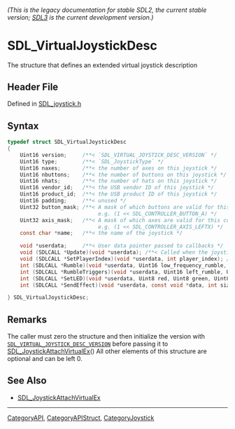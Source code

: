 ###### (This is the legacy documentation for stable SDL2, the current stable version; [SDL3](https://wiki.libsdl.org/SDL3/) is the current development version.)
# SDL_VirtualJoystickDesc

The structure that defines an extended virtual joystick description

## Header File

Defined in [SDL_joystick.h](https://github.com/libsdl-org/SDL/blob/SDL2/include/SDL_joystick.h)

## Syntax

```c
typedef struct SDL_VirtualJoystickDesc
{
    Uint16 version;     /**< `SDL_VIRTUAL_JOYSTICK_DESC_VERSION` */
    Uint16 type;        /**< `SDL_JoystickType` */
    Uint16 naxes;       /**< the number of axes on this joystick */
    Uint16 nbuttons;    /**< the number of buttons on this joystick */
    Uint16 nhats;       /**< the number of hats on this joystick */
    Uint16 vendor_id;   /**< the USB vendor ID of this joystick */
    Uint16 product_id;  /**< the USB product ID of this joystick */
    Uint16 padding;     /**< unused */
    Uint32 button_mask; /**< A mask of which buttons are valid for this controller
                             e.g. (1 << SDL_CONTROLLER_BUTTON_A) */
    Uint32 axis_mask;   /**< A mask of which axes are valid for this controller
                             e.g. (1 << SDL_CONTROLLER_AXIS_LEFTX) */
    const char *name;   /**< the name of the joystick */

    void *userdata;     /**< User data pointer passed to callbacks */
    void (SDLCALL *Update)(void *userdata); /**< Called when the joystick state should be updated */
    void (SDLCALL *SetPlayerIndex)(void *userdata, int player_index); /**< Called when the player index is set */
    int (SDLCALL *Rumble)(void *userdata, Uint16 low_frequency_rumble, Uint16 high_frequency_rumble); /**< Implements SDL_JoystickRumble() */
    int (SDLCALL *RumbleTriggers)(void *userdata, Uint16 left_rumble, Uint16 right_rumble); /**< Implements SDL_JoystickRumbleTriggers() */
    int (SDLCALL *SetLED)(void *userdata, Uint8 red, Uint8 green, Uint8 blue); /**< Implements SDL_JoystickSetLED() */
    int (SDLCALL *SendEffect)(void *userdata, const void *data, int size); /**< Implements SDL_JoystickSendEffect() */

} SDL_VirtualJoystickDesc;
```

## Remarks

The caller must zero the structure and then initialize the version with
[`SDL_VIRTUAL_JOYSTICK_DESC_VERSION`](SDL_VIRTUAL_JOYSTICK_DESC_VERSION)
before passing it to
[SDL_JoystickAttachVirtualEx](SDL_JoystickAttachVirtualEx)() All other
elements of this structure are optional and can be left 0.

## See Also

- [SDL_JoystickAttachVirtualEx](SDL_JoystickAttachVirtualEx)

----
[CategoryAPI](CategoryAPI), [CategoryAPIStruct](CategoryAPIStruct), [CategoryJoystick](CategoryJoystick)

